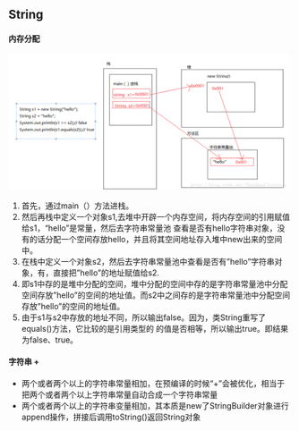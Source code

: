 ## String

#### 内存分配

![img](assets/java-string/137084-20180617155439753-1321331243.png)

1. 首先，通过main（）方法进栈。
2. 然后再栈中定义一个对象s1,去堆中开辟一个内存空间，将内存空间的引用赋值给s1，“hello”是常量，然后去字符串常量池 查看是否有hello字符串对象，没有的话分配一个空间存放hello，并且将其空间地址存入堆中new出来的空间中。
3. 在栈中定义一个对象s2，然后去字符串常量池中查看是否有”hello”字符串对象，有，直接把”hello”的地址赋值给s2.
4. 即s1中存的是堆中分配的空间，堆中分配的空间中存的是字符串常量池中分配空间存放”hello”的空间的地址值。而s2中之间存的是字符串常量池中分配空间存放”hello”的空间的地址值。
5. 由于s1与s2中存放的地址不同，所以输出false。因为，类String重写了equals()方法，它比较的是引用类型的 的值是否相等，所以输出true。即结果为false、true。

#### 字符串 +

- 两个或者两个以上的字符串常量相加，在预编译的时候“+”会被优化，相当于把两个或者两个以上字符串常量自动合成一个字符串常量
- 两个或者两个以上的字符串变量相加，其本质是new了StringBuilder对象进行append操作，拼接后调用toString()返回String对象